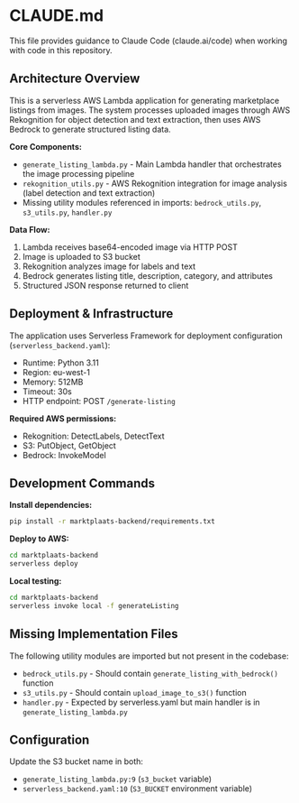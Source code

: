 # CLAUDE.md

This file provides guidance to Claude Code (claude.ai/code) when working with code in this repository.

## Architecture Overview

This is a serverless AWS Lambda application for generating marketplace listings from images. The system processes uploaded images through AWS Rekognition for object detection and text extraction, then uses AWS Bedrock to generate structured listing data.

**Core Components:**
- `generate_listing_lambda.py` - Main Lambda handler that orchestrates the image processing pipeline
- `rekognition_utils.py` - AWS Rekognition integration for image analysis (label detection and text extraction)
- Missing utility modules referenced in imports: `bedrock_utils.py`, `s3_utils.py`, `handler.py`

**Data Flow:**
1. Lambda receives base64-encoded image via HTTP POST
2. Image is uploaded to S3 bucket
3. Rekognition analyzes image for labels and text
4. Bedrock generates listing title, description, category, and attributes
5. Structured JSON response returned to client

## Deployment & Infrastructure

The application uses Serverless Framework for deployment configuration (`serverless_backend.yaml`):
- Runtime: Python 3.11
- Region: eu-west-1
- Memory: 512MB
- Timeout: 30s
- HTTP endpoint: POST `/generate-listing`

**Required AWS permissions:**
- Rekognition: DetectLabels, DetectText
- S3: PutObject, GetObject
- Bedrock: InvokeModel

## Development Commands

**Install dependencies:**
```bash
pip install -r marktplaats-backend/requirements.txt
```

**Deploy to AWS:**
```bash
cd marktplaats-backend
serverless deploy
```

**Local testing:**
```bash
cd marktplaats-backend
serverless invoke local -f generateListing
```

## Missing Implementation Files

The following utility modules are imported but not present in the codebase:
- `bedrock_utils.py` - Should contain `generate_listing_with_bedrock()` function
- `s3_utils.py` - Should contain `upload_image_to_s3()` function
- `handler.py` - Expected by serverless.yaml but main handler is in `generate_listing_lambda.py`

## Configuration

Update the S3 bucket name in both:
- `generate_listing_lambda.py:9` (`s3_bucket` variable)
- `serverless_backend.yaml:10` (`S3_BUCKET` environment variable)
